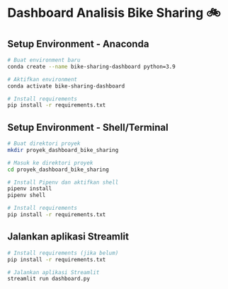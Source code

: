 # Dashboard Analisis Bike Sharing 🚲

## Setup Environment - Anaconda

```bash
# Buat environment baru
conda create --name bike-sharing-dashboard python=3.9

# Aktifkan environment
conda activate bike-sharing-dashboard

# Install requirements
pip install -r requirements.txt

```

## Setup Environment - Shell/Terminal

```bash
# Buat direktori proyek
mkdir proyek_dashboard_bike_sharing

# Masuk ke direktori proyek
cd proyek_dashboard_bike_sharing

# Install Pipenv dan aktifkan shell
pipenv install
pipenv shell

# Install requirements
pip install -r requirements.txt

```

## Jalankan aplikasi Streamlit

```bash
# Install requirements (jika belum)
pip install -r requirements.txt

# Jalankan aplikasi Streamlit
streamlit run dashboard.py

```

